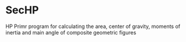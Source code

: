 # SecHP
HP Primr program for calculating the area, center of gravity, moments of inertia and main angle of composite geometric figures
